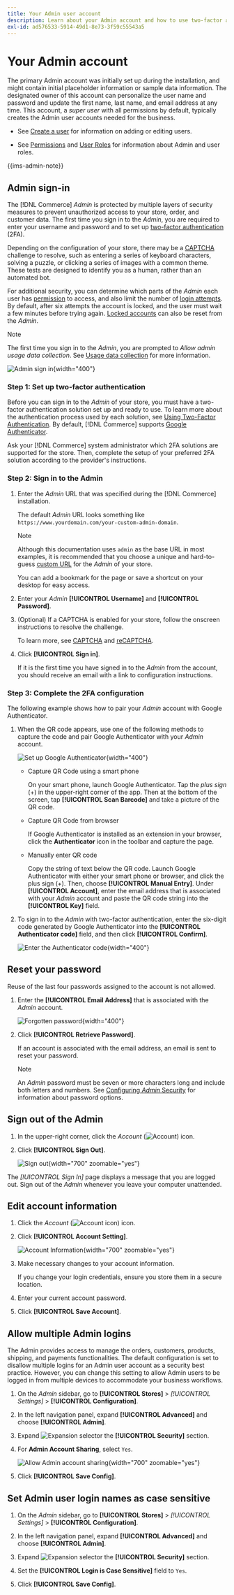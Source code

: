 ```yaml
---
title: Your Admin user account
description: Learn about your Admin account and how to use two-factor authentication to sign in to the Admin.
exl-id: ad576533-5914-49d1-8e73-3f59c55543a5
---
```

# Your Admin account

The primary Admin account was initially set up during the installation, and might contain initial placeholder information or sample data information. The designated owner of this account can personalize the user name and password and update the first name, last name, and email address at any time. This account, a _super user_ with all permissions by default, typically creates the Admin user accounts needed for the business.

- See [Create a user](../systems/permissions-users-all.md#create-a-user) for information on adding or editing users.

- See [Permissions](../systems/permissions.md) and [User Roles](../systems/permissions-user-roles.md) for information about Admin and user roles.

{{ims-admin-note}}

## Admin sign-in

The [!DNL Commerce] _Admin_ is protected by multiple layers of security measures to prevent unauthorized access to your store, order, and customer data. The first time you sign in to the _Admin_, you are required to enter your username and password and to set up [two-factor authentication](../systems/security-two-factor-authentication.md) (2FA).

Depending on the configuration of your store, there may be a [CAPTCHA](../systems/security-google-recaptcha.md) challenge to resolve, such as entering a series of keyboard characters, solving a puzzle, or clicking a series of images with a common theme. These tests are designed to identify you as a human, rather than an automated bot.

For additional security, you can determine which parts of the _Admin_ each user has [permission](../systems/permissions.md) to access, and also limit the number of [login attempts](../configuration-reference/advanced/admin.md). By default, after six attempts the account is locked, and the user must wait a few minutes before trying again. [Locked accounts](../systems/permissions-users-all.md#locked-users) can also be reset from the _Admin_.

>[!NOTE]
>
>The first time you sign in to the _Admin_, you are prompted to _Allow admin usage data collection_. See [Usage data collection](admin.md#usage-data-collection) for more information.

![Admin sign in](./assets/admin-login.png){width="400"}

### Step 1: Set up two-factor authentication

Before you can sign in to the _Admin_ of your store, you must have a two-factor authentication solution set up and ready to use. To learn more about the authentication process used by each solution, see [Using Two-Factor Authentication](../systems/security-two-factor-authentication-use.md). By default, [!DNL Commerce] supports [Google Authenticator][1].

Ask your [!DNL Commerce] system administrator which 2FA solutions are supported for the store. Then, complete the setup of your preferred 2FA solution according to the provider's instructions.

### Step 2: Sign in to the Admin

1. Enter the _Admin_ URL that was specified during the [!DNL Commerce] installation.

   The default _Admin_ URL looks something like `https://www.yourdomain.com/your-custom-admin-domain`.

   >[!NOTE]
   >
   >Although this documentation uses `admin` as the base URL in most examples, it is recommended that you choose a unique and hard-to-guess [custom URL](../stores-purchase/store-urls.md) for the _Admin_ of your store.

   You can add a bookmark for the page or save a shortcut on your desktop for easy access.

1. Enter your _Admin_ **[!UICONTROL Username]** and **[!UICONTROL Password]**.

1. (Optional) If a CAPTCHA is enabled for your store, follow the onscreen instructions to resolve the challenge.

   To learn more, see [CAPTCHA](../systems/security-captcha.md) and [reCAPTCHA](../systems/security-google-recaptcha.md).

1. Click **[!UICONTROL Sign in]**.

   If it is the first time you have signed in to the _Admin_ from the account, you should receive an email with a link to configuration instructions.

### Step 3: Complete the 2FA configuration

The following example shows how to pair your _Admin_ account with Google Authenticator.

1. When the QR code appears, use one of the following methods to capture the code and pair Google Authenticator with your _Admin_ account.

   ![Set up Google Authenticator](./assets/admin-login-google-auth-setup.png){width="400"}

   - Capture QR Code using a smart phone

      On your smart phone, launch Google Authenticator. Tap the _plus sign_ (+) in the upper-right corner of the app. Then at the bottom of the screen, tap **[!UICONTROL Scan Barcode]** and take a picture of the QR code.

   - Capture QR Code from browser

      If Google Authenticator is installed as an extension in your browser, click the **Authenticator** icon in the toolbar and capture the page.

   - Manually enter QR code

      Copy the string of text below the QR code. Launch Google Authenticator with either your smart phone or browser, and click the plus sign (+). Then, choose **[!UICONTROL Manual Entry]**. Under **[!UICONTROL Account]**, enter the email address that is associated with your _Admin_ account and paste the QR code string into the **[!UICONTROL Key]** field.

1. To sign in to the _Admin_ with two-factor authentication, enter the six-digit code generated by Google Authenticator into the **[!UICONTROL Authenticator code]** field, and then click **[!UICONTROL Confirm]**.

   ![Enter the Authenticator code](./assets/admin-login-2fa-google.png){width="400"}

## Reset your password

Reuse of the last four passwords assigned to the account is not allowed.

1. Enter the **[!UICONTROL Email Address]** that is associated with the _Admin_ account.

   ![Forgotten password](./assets/admin-sign-in-forgot-password.png){width="400"}

1. Click **[!UICONTROL Retrieve Password]**.

   If an account is associated with the email address, an email is sent to reset your password.

   >[!NOTE]
   >
   >An _Admin_ password must be seven or more characters long and include both letters and numbers. See [Configuring _Admin_ Security](../systems/security-admin.md) for information about password options.

## Sign out of the Admin

1. In the upper-right corner, click the _Account_ (![Account](../assets/icon-admin-user.png)) icon.

1. Click **[!UICONTROL Sign Out]**.

   ![Sign out](./assets/admin-sign-out.png){width="700" zoomable="yes"}

The _[!UICONTROL Sign In]_ page displays a message that you are logged out. Sign out of the _Admin_ whenever you leave your computer unattended.

## Edit account information

1. Click the _Account_ (![Account icon](../assets/icon-admin-user.png)) icon.

1. Click **[!UICONTROL Account Setting]**.

   ![Account Information](./assets/admin-account-information.png){width="700" zoomable="yes"}

1. Make necessary changes to your account information.

   If you change your login credentials, ensure you store them in a secure location.

1. Enter your current account password.

1. Click **[!UICONTROL Save Account]**.

## Allow multiple Admin logins

The Admin provides access to manage the orders, customers, products, shipping, and payments functionalities. The default configuration is set to disallow multiple logins for an Admin user account as a security best practice. However, you can change this setting to allow Admin users to be logged in from multiple devices to accommodate your business workflows.

1. On the _Admin_ sidebar, go to **[!UICONTROL Stores]** > _[!UICONTROL Settings]_ > **[!UICONTROL Configuration]**.

1. In the left navigation panel, expand **[!UICONTROL Advanced]** and choose **[!UICONTROL Admin]**.

1. Expand ![Expansion selector](../assets/icon-display-expand.png) the **[!UICONTROL Security]** section.

1. For **Admin Account Sharing**, select `Yes`.

   ![Allow Admin account sharing](./assets/multiple-admin-login.png){width="700" zoomable="yes"}

1. Click **[!UICONTROL Save Config]**.

## Set Admin user login names as case sensitive

1. On the _Admin_ sidebar, go to **[!UICONTROL Stores]** > _[!UICONTROL Settings]_ > **[!UICONTROL Configuration]**.

1. In the left navigation panel, expand **[!UICONTROL Advanced]** and choose **[!UICONTROL Admin]**.

1. Expand ![Expansion selector](../assets/icon-display-expand.png) the **[!UICONTROL Security]** section.

1. Set the **[!UICONTROL Login is Case Sensitive]** field to `Yes`.

1. Click **[!UICONTROL Save Config]**.

[1]: https://play.google.com/store/apps/details?id=com.google.android.apps.authenticator2&hl=en_US

